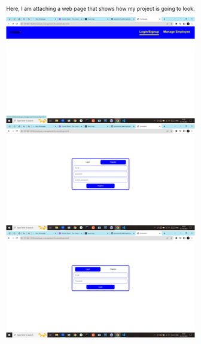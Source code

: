 Here, I am attaching a web page that shows how my project is going to look.

![Alt text](<Screenshot (1389).png>)
![Alt text](<Screenshot (1387).png>)
![Alt text](<Screenshot (1388).png>)
